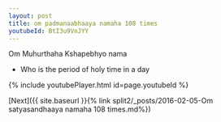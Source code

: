 ```yaml
---
layout: post
title: om padmanaabhaaya namaha 108 times
youtubeId: BtI3u9VnJYY
---
```

 
 
Om Muhurthaha Kshapebhyo nama 
 
 -  Who is the period of holy time in a day 
 
  
 
  
 
 
 
 
 
 


{% include youtubePlayer.html id=page.youtubeId %}
 
[Next]({{ site.baseurl }}{% link  split2/_posts/2016-02-05-Om satyasandhaaya namaha 108 times.md%})
 
